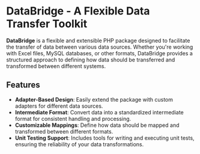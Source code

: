 # DataBridge - A Flexible Data Transfer Toolkit

**DataBridge** is a flexible and extensible PHP package designed to facilitate the transfer of data between various data sources. Whether you're working with Excel files, MySQL databases, or other formats, DataBridge provides a structured approach to defining how data should be transferred and transformed between different systems.

## Features

- **Adapter-Based Design**: Easily extend the package with custom adapters for different data sources.
- **Intermediate Format**: Convert data into a standardized intermediate format for consistent handling and processing.
- **Customizable Mappings**: Define how data should be mapped and transformed between different formats.
- **Unit Testing Support**: Includes tools for writing and executing unit tests, ensuring the reliability of your data transformations.

